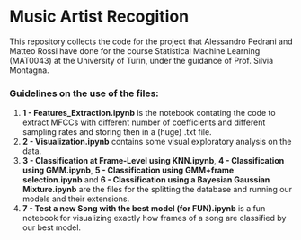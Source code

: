 # Music Artist Recogition
This repository collects the code for the project that Alessandro Pedrani and Matteo Rossi have done for the course Statistical Machine Learning (MAT0043) at the University of Turin, under the guidance of Prof. Silvia Montagna.
### Guidelines on the use of the files:
1) **1 - Features_Extraction.ipynb** is the notebook contating the code to extract MFCCs with different number of coefficients and different sampling rates and storing then in a (huge) .txt file.
2) **2 - Visualization.ipynb** contains some visual exploratory analysis on the data.
3) **3 - Classification at Frame-Level using KNN.ipynb**, **4 - Classification using GMM.ipynb**, **5 - Classification using GMM+frame selection.ipynb** and **6 - Classification using a Bayesian Gaussian Mixture.ipynb** are the files for the splitting the database and running our models and their extensions.
4) **7 - Test a new Song with the best model (for FUN).ipynb** is a fun notebook for visualizing exactly how frames of a song are classified by our best model. 
